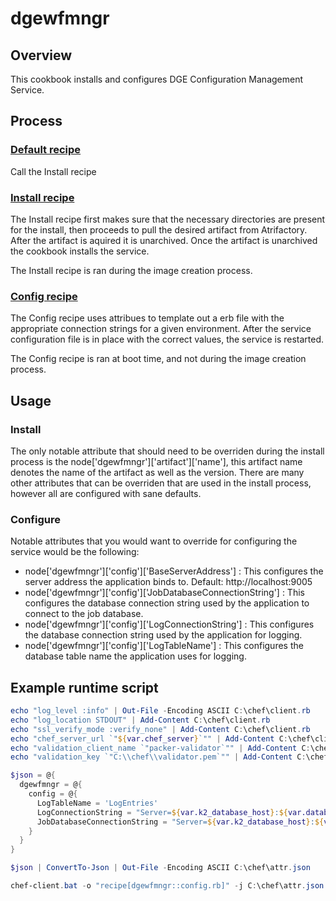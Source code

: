 # dgewfmngr

## Overview
This cookbook installs and configures DGE Configuration Management Service. 

## Process

### [Default recipe](./recipes/default.rb)
Call the Install recipe

### [Install recipe](./recipes/install.rb)
The Install recipe first makes sure that the necessary directories are present for the install, then proceeds to pull the desired artifact from Atrifactory. After the artifact is aquired it is unarchived. Once the artifact is unarchived the cookbook installs the service. 

The Install recipe is ran during the image creation process.

### [Config recipe](./recipes/config.rb)
The Config recipe uses attribues to template out a erb file with the appropriate connection strings for a given environment. After the service configuration file is in place with the correct values, the service is restarted.

The Config recipe is ran at boot time, and not during the image creation process. 


## Usage

### Install
The only notable attribute that should need to be overriden during the install process is the node['dgewfmngr']['artifact']['name'], this artifact name denotes the name of the artifact as well as the version. 
There are many other attributes that can be overriden that are used in the install process, however all are configured with sane defaults. 

### Configure
Notable attributes that you would want to override for configuring the service would be the following:
* node['dgewfmngr']['config']['BaseServerAddress'] : This configures the server address the application binds to. Default: http://localhost:9005
* node['dgewfmngr']['config']['JobDatabaseConnectionString'] : This configures the database connection string used by the application to connect to the job database.
* node['dgewfmngr']['config']['LogConnectionString'] : This configures the database connection string used by the application for logging. 
* node['dgewfmngr']['config']['LogTableName'] : This configures the database table name the application uses for logging. 

## Example runtime script
``` Powershell
echo "log_level :info" | Out-File -Encoding ASCII C:\chef\client.rb
echo "log_location STDOUT" | Add-Content C:\chef\client.rb
echo "ssl_verify_mode :verify_none" | Add-Content C:\chef\client.rb
echo "chef_server_url `"${var.chef_server}`"" | Add-Content C:\chef\client.rb
echo "validation_client_name `"packer-validator`"" | Add-Content C:\chef\client.rb
echo "validation_key `"C:\\chef\\validator.pem`"" | Add-Content C:\chef\client.rb

$json = @{
  dgewfmngr = @{
    config = @{
      LogTableName = 'LogEntries'
      LogConnectionString = "Server=${var.k2_database_host}:${var.database_port};Database=K2Logs;User Id=${var.database_user};Password=${var.database_password};"
      JobDatabaseConnectionString = "Server=${var.k2_database_host}:${var.database_port};Database=DataGuruEnterprise;User Id=${var.database_user};Password=${var.database_password};"
    }
  }
}

$json | ConvertTo-Json | Out-File -Encoding ASCII C:\chef\attr.json

chef-client.bat -o "recipe[dgewfmngr::config.rb]" -j C:\chef\attr.json -c C:\chef\client.rb
```
